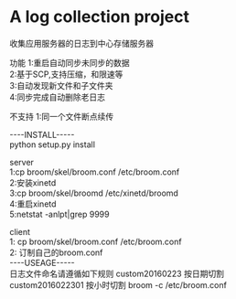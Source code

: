 A log collection project
=======================

收集应用服务器的日志到中心存储服务器

功能
1:重启自动同步未同步的数据  
2:基于SCP,支持压缩，和限速等  
3:自动发现新文件和子文件夹  
4:同步完成自动删除老日志  

不支持
1:同一个文件断点续传

----INSTALL-----  
python setup.py install

server  
1:cp broom/skel/broom.conf /etc/broom.conf  
2:安装xinetd  
3:cp broom/skel/broomd /etc/xinetd/broomd  
4:重启xinetd  
5:netstat -anlpt|grep 9999  
  
client  
1: cp broom/skel/broom.conf /etc/broom.conf  
2: 订制自己的broom.conf  
----USEAGE-----  
日志文件命名请遵循如下规则
custom20160223 按日期切割
custom2016022301 按小时切割
broom -c /etc/broom.conf
